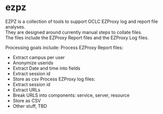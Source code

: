 # ezpz
EZPZ is a collection of tools to support OCLC EZProxy log and report file analyses.  
They are designed around currently manual steps to collate files.   
The files include the EZProxy Report files and the EZProxy Log files.

Processing goals include:
Process EZProxy Report files:
* Extract campus per user		
* Anonymize userids
* Extract Date and time into fields
* Extract session id
* Store as csv
Process EZProxy log files:
* Extract session id
* Extract URLs
* Break URLS into components: service, server, resource
* Store as CSV
* Other stuff, TBD
